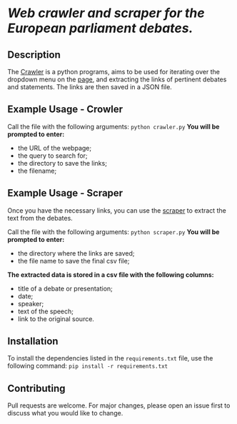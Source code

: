 # *Web crawler and scraper for the European parliament debates.*

## Description
The [Crawler](https://github.com/DaryaTereshchenko/EUParliament_scraper/blob/main/src/crawler.py) is a python programs, aims to be used for iterating over the dropdown menu on the [page](https://www.europarl.europa.eu/plenary/en/debates-video.html#sidesForm), and extracting the links of pertinent debates and statements. The links are then saved in a JSON file.

## Example Usage - Crowler 
Call the file with the following arguments:
```python crawler.py```
**You will be prompted to enter:**
- the URL of the webpage;
- the query to search for; 
- the directory to save the links;
- the filename;

## Example Usage - Scraper
Once you have the necessary links, you can use the [scraper](https://github.com/DaryaTereshchenko/EUParliament_scraper/blob/main/src/scraper.py) to extract the text from the debates.

Call the file with the following arguments:
```python scraper.py```
**You will be prompted to enter:**
- the directory where the links are saved;
- the file name to save the final csv file;

**The extracted data is stored in a csv file with the following columns:**
- title of a debate or presentation;
- date;
- speaker;
- text of the speech;
- link to the original source.

## Installation
To install the dependencies listed in the `requirements.txt` file, use the following command:
```pip install -r requirements.txt```

## Contributing
Pull requests are welcome. For major changes, please open an issue first to discuss what you would like to change.